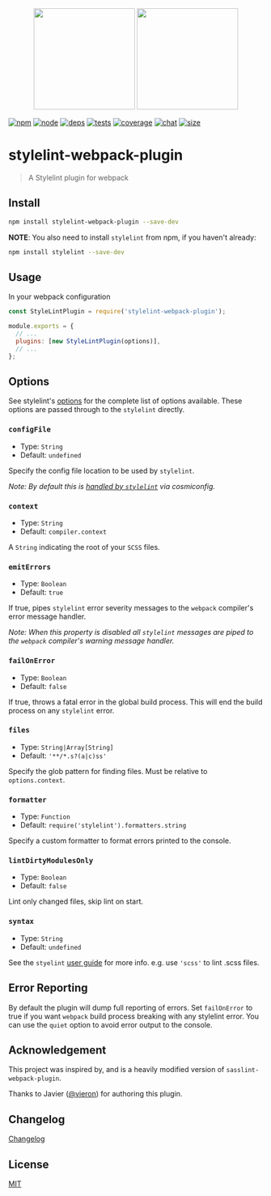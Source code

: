 <div align="center">
  <a href="https://github.com/stylelint/stylelint"><img width="200" height="200" src="https://cdn.worldvectorlogo.com/logos/stylelint.svg"></a>
  <a href="https://github.com/webpack/webpack"><img width="200" height="200" src="https://webpack.js.org/assets/icon-square-big.svg"></a>
</div>

[![npm][npm]][npm-url]
[![node][node]][node-url]
[![deps][deps]][deps-url]
[![tests][tests]][tests-url]
[![coverage][cover]][cover-url]
[![chat][chat]][chat-url]
[![size][size]][size-url]

# stylelint-webpack-plugin

> A Stylelint plugin for webpack

## Install

```bash
npm install stylelint-webpack-plugin --save-dev
```

**NOTE**: You also need to install `stylelint` from npm, if you haven't already:

```bash
npm install stylelint --save-dev
```

## Usage

In your webpack configuration

```js
const StyleLintPlugin = require('stylelint-webpack-plugin');

module.exports = {
  // ...
  plugins: [new StyleLintPlugin(options)],
  // ...
};
```

## Options

See stylelint's [options](http://stylelint.io/user-guide/node-api/#options) for
the complete list of options available. These options are passed through to the
`stylelint` directly.

### `configFile`

- Type: `String`
- Default: `undefined`

Specify the config file location to be used by `stylelint`.

_Note: By default this is
[handled by `stylelint`](http://stylelint.io/user-guide/configuration/) via
cosmiconfig._

### `context`

- Type: `String`
- Default: `compiler.context`

A `String` indicating the root of your `SCSS` files.

### `emitErrors`

- Type: `Boolean`
- Default: `true`

If true, pipes `stylelint` error severity messages to the `webpack` compiler's
error message handler.

_Note: When this property is disabled all `stylelint` messages are piped to the
`webpack` compiler's warning message handler._

### `failOnError`

- Type: `Boolean`
- Default: `false`

If true, throws a fatal error in the global build process. This will end the
build process on any `stylelint` error.

### `files`

- Type: `String|Array[String]`
- Default: `'**/*.s?(a|c)ss'`

Specify the glob pattern for finding files. Must be relative to `options.context`.

### `formatter`

- Type: `Function`
- Default: `require('stylelint').formatters.string`

Specify a custom formatter to format errors printed to the console.

### `lintDirtyModulesOnly`

- Type: `Boolean`
- Default: `false`

Lint only changed files, skip lint on start.

### `syntax`

- Type: `String`
- Default: `undefined`

See the `styelint` [user guide](https://stylelint.io/user-guide/node-api/#syntax) for more info.
e.g. use `'scss'` to lint .scss files.

## Error Reporting

By default the plugin will dump full reporting of errors. Set `failOnError` to
true if you want `webpack` build process breaking with any stylelint error. You
can use the `quiet` option to avoid error output to the console.

## Acknowledgement

This project was inspired by, and is a heavily modified version of
`sasslint-webpack-plugin`.

Thanks to Javier ([@vieron](https://github.com/vieron)) for authoring this
plugin.

## Changelog

[Changelog](CHANGELOG.md)

## License

[MIT](./LICENSE)

[npm]: https://img.shields.io/npm/v/stylelint-webpack-plugin.svg
[npm-url]: https://npmjs.com/package/stylelint-webpack-plugin
[node]: https://img.shields.io/node/v/stylelint-webpack-plugin.svg
[node-url]: https://nodejs.org
[deps]: https://david-dm.org/webpack-contrib/stylelint-webpack-plugin.svg
[deps-url]: https://david-dm.org/webpack-contrib/stylelint-webpack-plugin
[tests]: https://dev.azure.com/webpack-contrib/stylelint-webpack-plugin/_apis/build/status/webpack-contrib.stylelint-webpack-plugin?branchName=master
[tests-url]: https://dev.azure.com/webpack-contrib/stylelint-webpack-plugin/_build/latest?definitionId=4&branchName=master
[cover]: https://codecov.io/gh/webpack-contrib/stylelint-webpack-plugin/branch/master/graph/badge.svg
[cover-url]: https://codecov.io/gh/webpack-contrib/stylelint-webpack-plugin
[chat]: https://badges.gitter.im/webpack/webpack.svg
[chat-url]: https://gitter.im/webpack/webpack
[size]: https://packagephobia.now.sh/badge?p=stylelint-webpack-plugin
[size-url]: https://packagephobia.now.sh/result?p=stylelint-webpack-plugin

